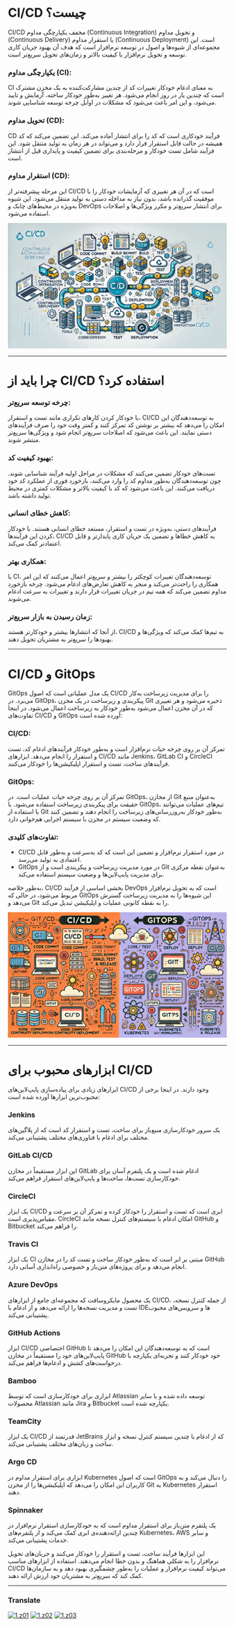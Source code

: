 # CI/CD چیست؟
CI/CD مخفف یکپارچگی مداوم (Continuous Integration) و تحویل مداوم (Continuous Delivery) یا استقرار مداوم (Continuous Deployment) است. این مجموعه‌ای از شیوه‌ها و اصول در توسعه نرم‌افزار است که هدف آن بهبود جریان کاری توسعه و تحویل نرم‌افزار با کیفیت بالاتر و زمان‌های تحویل سریع‌تر است.

### یکپارچگی مداوم (CI):
CI به معنای ادغام خودکار تغییرات کد از چندین مشارکت‌کننده به یک مخزن مشترک است که چندین بار در روز انجام می‌شود. هر تغییر به‌طور خودکار ساخته، آزمایش و تایید می‌شود، و این امر باعث می‌شود که مشکلات در اوایل چرخه توسعه شناسایی شوند.

### تحویل مداوم (CD):
CD فرآیند خودکاری است که کد را برای انتشار آماده می‌کند. این تضمین می‌کند که کد همیشه در حالت قابل استقرار قرار دارد و می‌تواند در هر زمان به تولید منتقل شود. این فرآیند شامل تست خودکار و مرحله‌بندی برای تضمین کیفیت و پایداری قبل از انتشار است.

### استقرار مداوم (CD):
این مرحله پیشرفته‌تر از CI/CD است که در آن هر تغییری که آزمایشات خودکار را با موفقیت گذرانده باشد، بدون نیاز به مداخله دستی به تولید منتقل می‌شود. این شیوه به‌ویژه در محیط‌های چابک و DevOps برای انتشار سریع‌تر و مکرر ویژگی‌ها و اصلاحات استفاده می‌شود.

[img1]: cicd.webp (CI/CD)
![img1]

----

# چرا باید از CI/CD استفاده کرد؟

### چرخه توسعه سریع‌تر:
با خودکار کردن کارهای تکراری مانند تست و استقرار، CI/CD به توسعه‌دهندگان این امکان را می‌دهد که بیشتر بر نوشتن کد تمرکز کنند و کمتر وقت خود را صرف فرآیندهای دستی نمایند. این باعث می‌شود که اصلاحات سریع‌تر انجام شود و ویژگی‌ها سریع‌تر منتشر شوند.

### بهبود کیفیت کد:
تست‌های خودکار تضمین می‌کنند که مشکلات در مراحل اولیه فرآیند شناسایی شوند. چون توسعه‌دهندگان به‌طور مداوم کد را وارد می‌کنند، بازخورد فوری از عملکرد کد خود دریافت می‌کنند. این باعث می‌شود که کد با کیفیت بالاتر و مشکلات کمتری در محیط تولید داشته باشد.

### کاهش خطای انسانی:
فرآیندهای دستی، به‌ویژه در تست و استقرار، مستعد خطای انسانی هستند. با خودکار کردن این فرآیندها، CI/CD به کاهش خطاها و تضمین یک جریان کاری پایدارتر و قابل اعتمادتر کمک می‌کند.

### همکاری بهتر:
با CI، توسعه‌دهندگان تغییرات کوچکتر را بیشتر و سریع‌تر اعمال می‌کنند که این امر همکاری را راحت‌تر می‌کند و منجر به کاهش تعارض‌های ادغام می‌شود. چرخه بازخورد مداوم تضمین می‌کند که همه تیم در جریان تغییرات قرار دارند و تغییرات به سرعت ادغام می‌شوند.

### زمان رسیدن به بازار سریع‌تر:
از آنجا که انتشارها بیشتر و خودکارتر هستند، CI/CD به تیم‌ها کمک می‌کند که ویژگی‌ها و بهبودها را سریع‌تر به مشتریان تحویل دهند.

----

# CI/CD و GitOps
GitOps یک مدل عملیاتی است که اصول CI/CD را برای مدیریت زیرساخت به‌کار می‌برد. در GitOps، پیکربندی و زیرساخت در یک مخزن Git ذخیره می‌شود و هر تغییری که در آن مخزن اعمال می‌شود به‌طور خودکار به زیرساخت اعمال می‌شود. در اینجا تفاوت‌های CI/CD و GitOps آورده شده است:

### CI/CD:
تمرکز آن بر روی چرخه حیات نرم‌افزار است و به‌طور خودکار فرآیندهای ادغام کد، تست و استقرار را انجام می‌دهد. ابزارهای CI/CD مانند Jenkins، GitLab CI و CircleCI فرآیندهای ساخت، تست و استقرار اپلیکیشن‌ها را خودکار می‌کنند.

### GitOps:
تمرکز آن بر روی چرخه حیات عملیات است. در GitOps، از مخازن Git به‌عنوان منبع حقیقت برای پیکربندی زیرساخت استفاده می‌شود. با GitOps، تیم‌های عملیات می‌توانند با استفاده از Git به‌طور خودکار به‌روزرسانی‌های زیرساخت را انجام دهند و تضمین کنند که وضعیت سیستم در مخزن با سیستم اجرایی هم‌خوانی دارد.

### تفاوت‌های کلیدی:
- CI/CD در مورد استقرار نرم‌افزار و تضمین این است که کد به‌سرعت و به‌طور قابل اعتمادی به تولید می‌رسد.
- GitOps در مورد مدیریت زیرساخت و پیکربندی است و از Git به‌عنوان نقطه مرکزی برای مدیریت پایپ‌لاین‌ها و وضعیت سیستم استفاده می‌کند.

به‌طور خلاصه، CI/CD بخشی اساسی از فرآیند DevOps است که به تحویل نرم‌افزار مربوط می‌شود، در حالی که GitOps این شیوه‌ها را به مدیریت زیرساخت گسترش می‌دهد و Git را به نقطه کانونی عملیات و اپلیکیشن تبدیل می‌کند.

[img2]: cicd-gitops.webp (CI/CD)
![img2]

----

# ابزارهای محبوب برای CI/CD
ابزارهای زیادی برای پیاده‌سازی پایپ‌لاین‌های CI/CD وجود دارند. در اینجا برخی از محبوب‌ترین ابزارها آورده شده است:

### Jenkins
یک سرور خودکارسازی منبع‌باز برای ساخت، تست و استقرار کد است که از پلاگین‌های مختلف برای ادغام با فناوری‌های مختلف پشتیبانی می‌کند.

### GitLab CI/CD
این ابزار مستقیماً در مخازن GitLab ادغام شده است و یک پلتفرم آسان برای خودکارسازی تست‌ها، ساخت‌ها و پایپ‌لاین‌های استقرار فراهم می‌کند.

### CircleCI
یک ابزار CI/CD ابری است که تست و استقرار را خودکار کرده و تمرکز آن بر سرعت و مقیاس‌پذیری است. CircleCI امکان ادغام با سیستم‌های کنترل نسخه مانند GitHub و Bitbucket را فراهم می‌کند.

### Travis CI
یک ابزار CI مبتنی بر ابر است که به‌طور خودکار ساخت و تست کد را در مخازن GitHub انجام می‌دهد و برای پروژه‌های متن‌باز و خصوصی راه‌اندازی آسانی دارد.

### Azure DevOps
یک محصول مایکروسافت که مجموعه‌ای جامع از ابزارهای CI/CD، از جمله کنترل نسخه، تست و مدیریت نسخه‌ها را ارائه می‌دهد و از ادغام با IDEها و سرویس‌های محبوب پشتیبانی می‌کند.

### GitHub Actions
ابزار CI/CD اختصاصی GitHub است که به توسعه‌دهندگان این امکان را می‌دهد تا پایپ‌لاین‌های خود را مستقیماً در مخازن GitHub خود خودکار کنند و تجربه‌ای یکپارچه با درخواست‌های کشش و ادغام‌ها فراهم می‌کند.

### Bamboo
ابزاری برای خودکارسازی است که توسط Atlassian توسعه داده شده و با سایر محصولات Atlassian مانند Jira و Bitbucket یکپارچه شده است.

### TeamCity
یک ابزار CI/CD قدرتمند از JetBrains که از ادغام با چندین سیستم کنترل نسخه و ابزار ساخت و زبان‌های مختلف پشتیبانی می‌کند.

### Argo CD
ابزاری برای استقرار مداوم در Kubernetes است که اصول GitOps را دنبال می‌کند و به کاربران این امکان را می‌دهد که اپلیکیشن‌ها را از مخزن Git به Kubernetes استقرار دهند.

### Spinnaker
یک پلتفرم متن‌باز برای استقرار مداوم است که به خودکارسازی استقرار نرم‌افزار در چندین ارائه‌دهنده‌ی ابری کمک می‌کند و از پلتفرم‌های Kubernetes، AWS و سایر خدمات پشتیبانی می‌کند.

این ابزارها فرآیند ساخت، تست و استقرار را خودکار می‌کنند و جریان‌های تحویل نرم‌افزار را به شکلی هماهنگ و بدون خطا انجام می‌دهند. استفاده از ابزارهای مناسب CI/CD می‌تواند کیفیت نرم‌افزار و عملیات را به‌طور چشمگیری بهبود دهد و به سازمان‌ها کمک کند که سریع‌تر به مشتریان خود ارزش ارائه دهند.

----

[z01]: README.md
[z02]: README-az.md
[z03]: README-tr.md
[z04]: README-fa.md

[1.z01]: https://raw.githubusercontent.com/samadelmakchi/samadelmakchi/main/flag/en.svg (English)
[1.z02]: https://raw.githubusercontent.com/samadelmakchi/samadelmakchi/main/flag/az.svg (Azərbaycani)
[1.z03]: https://raw.githubusercontent.com/samadelmakchi/samadelmakchi/main/flag/tr.svg (Türkisch)
[1.z04]: https://raw.githubusercontent.com/samadelmakchi/samadelmakchi/main/flag/fa.svg (فارسی)

### Translate
[![1.z01]][z01] [![1.z02]][z02] [![1.z03]][z03] 
